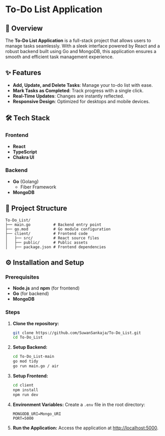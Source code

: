 # To-Do List Application

## 🚀 Overview
The **To-Do List Application** is a full-stack project that allows users to manage tasks seamlessly. With a sleek interface powered by React and a robust backend built using Go and MongoDB, this application ensures a smooth and efficient task management experience.

## ✨ Features
- **Add, Update, and Delete Tasks**: Manage your to-do list with ease.
- **Mark Tasks as Completed**: Track progress with a single click.
- **Real-Time Updates**: Changes are instantly reflected.
- **Responsive Design**: Optimized for desktops and mobile devices.

## 🛠 Tech Stack
### Frontend
- **React**
- **TypeScript**
- **Chakra UI**

### Backend
- **Go** (Golang)
  - Fiber Framework
- **MongoDB**

## 📂 Project Structure
```
To-Do_List/
├── main.go          # Backend entry point
├── go.mod           # Go module configuration
├── client/          # Frontend code
│   ├── src/         # React source files
│   ├── public/      # Public assets
│   ├── package.json # Frontend dependencies
```

## ⚙️ Installation and Setup
### Prerequisites
- **Node.js** and **npm** (for frontend)
- **Go** (for backend)
- **MongoDB**

### Steps
1. **Clone the repository:**
   ```bash
   git clone https://github.com/SuwanSankaja/To-Do_List.git
   cd To-Do_List
   ```

2. **Setup Backend:**
   ```bash
   cd To-Do_List-main
   go mod tidy
   go run main.go / air
   ```

3. **Setup Frontend:**
   ```bash
   cd client
   npm install
   npm run dev
   ```

4. **Environment Variables:**
   Create a `.env` file in the root directory:
   ```env
   MONGODB_URI=Mongo_URI
   PORT=5000
   ```

5. **Run the Application:**
   Access the application at [http://localhost:5000](http://localhost:5000).


